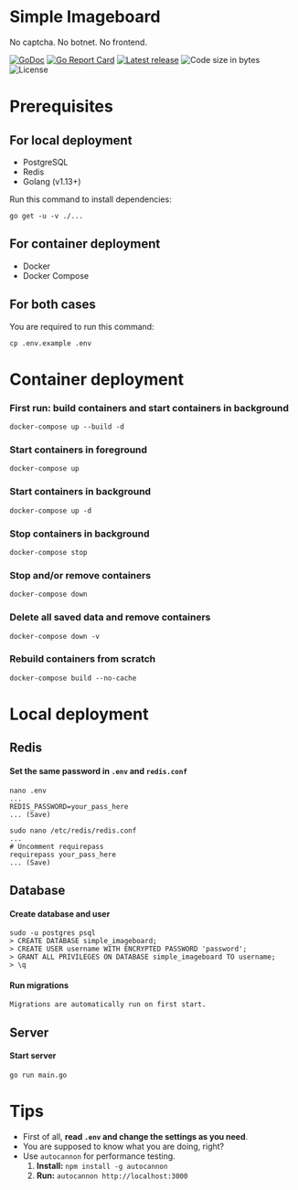 # Simple Imageboard

No captcha. No botnet. No frontend.

[![GoDoc](https://godoc.org/github.com/AquoDev/simple-imageboard-golang?status.svg)](https://godoc.org/github.com/AquoDev/simple-imageboard-golang)
[![Go Report Card](https://goreportcard.com/badge/github.com/AquoDev/simple-imageboard-golang)](https://goreportcard.com/report/github.com/AquoDev/simple-imageboard-golang)
[![Latest release](https://img.shields.io/github/v/release/AquoDev/simple-imageboard-golang)](https://github.com/AquoDev/simple-imageboard-golang/releases/latest)
![Code size in bytes](https://img.shields.io/github/languages/code-size/AquoDev/simple-imageboard-golang)
![License](https://img.shields.io/github/license/AquoDev/simple-imageboard-golang)


# Prerequisites

## For local deployment

-   PostgreSQL
-   Redis
-   Golang (v1.13+)

Run this command to install dependencies:
```console
go get -u -v ./...
```

## For container deployment

-   Docker
-   Docker Compose

## For both cases

You are required to run this command:
```console
cp .env.example .env
```

# Container deployment

### First run: build containers and start containers in background

```console
docker-compose up --build -d
```

### Start containers in foreground

```console
docker-compose up
```

### Start containers in background

```console
docker-compose up -d
```

### Stop containers in background

```console
docker-compose stop
```

### Stop and/or remove containers

```console
docker-compose down
```

### Delete all saved data and remove containers

```console
docker-compose down -v
```

### Rebuild containers from scratch

```console
docker-compose build --no-cache
```

# Local deployment

## Redis

#### Set the same password in `.env` and `redis.conf`

```console
nano .env
...
REDIS_PASSWORD=your_pass_here
... (Save)
```

```console
sudo nano /etc/redis/redis.conf
...
# Uncomment requirepass
requirepass your_pass_here
... (Save)
```

## Database

#### Create database and user

```console
sudo -u postgres psql
> CREATE DATABASE simple_imageboard;
> CREATE USER username WITH ENCRYPTED PASSWORD 'password';
> GRANT ALL PRIVILEGES ON DATABASE simple_imageboard TO username;
> \q
```

#### Run migrations

`Migrations are automatically run on first start.`

## Server

#### Start server

```console
go run main.go
```

# Tips

-   First of all, **read `.env` and change the settings as you need**.
-   You are supposed to know what you are doing, right?
-   Use `autocannon` for performance testing.
    1. **Install:** `npm install -g autocannon`
    2. **Run:** `autocannon http://localhost:3000`
